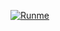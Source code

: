 [![Runme](https://runme.io/static/button.svg)](https://runme.io/run?app_id=3329b9bc-323c-4428-bc22-da0c1279314a)

